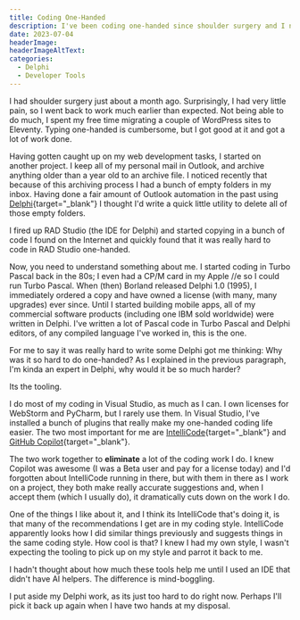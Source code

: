 ```yaml
---
title: Coding One-Handed
description: I've been coding one-handed since shoulder surgery and I noticed how certain tools made that much easier.
date: 2023-07-04
headerImage: 
headerImageAltText: 
categories:
  - Delphi
  - Developer Tools
---
```


I had shoulder surgery just about a month ago. Surprisingly, I had very little pain, so I went back to work much earlier than expected. Not being able to do much, I spent my free time migrating a couple of WordPress sites to Eleventy. Typing one-handed is cumbersome, but I got good at it and got a lot of work done. 

Having gotten caught up on my web development tasks, I started on another project. I keep all of my personal mail in Outlook, and archive anything older than a year old to an archive file. I noticed recently that because of this archiving process I had a bunch of empty folders in my inbox. Having done a fair amount of Outlook automation in the past using [Delphi](https://embarcadero.com/products/delphi){target="_blank"} I thought I'd write a quick little utility to delete all of those empty folders.

I fired up RAD Studio (the IDE for Delphi) and started copying in a bunch of code I found on the Internet and quickly found that it was really hard to code in RAD Studio one-handed.

Now, you need to understand something about me. I started coding in Turbo Pascal back in the 80s; I even had a CP/M card in my Apple //e so I could run Turbo Pascal. When (then) Borland released Delphi 1.0 (1995), I immediately ordered a copy and have owned a license (with many, many upgrades) ever since. Until I started building mobile apps, all of my commercial software products (including one IBM sold worldwide) were written in Delphi. I've written a lot of Pascal code in Turbo Pascal and Delphi editors, of any compiled language I've worked in, this is the one.

For me to say it was really hard to write some Delphi got me thinking: Why was it so hard to do one-handed? As I explained in the previous paragraph, I'm kinda an expert in Delphi, why would it be so much harder?

Its the tooling.

I do most of my coding in Visual Studio, as much as I can. I own licenses for WebStorm and PyCharm, but I rarely use them. In Visual Studio, I've installed a bunch of plugins that really make my one-handed coding life easier. The two most important for me are [IntelliCode](https://visualstudio.microsoft.com/services/intellicode/){target="_blank"} and [GitHub Copilot](https://marketplace.visualstudio.com/items?itemName=GitHub.copilot){target="_blank"}. 

The two work together to **eliminate** a lot of the coding work I do.  I knew Copilot was awesome (I was a Beta user and pay for a license today) and I'd forgotten about IntelliCode running in there, but with them in there as I work on a project, they both make really accurate suggestions and, when I accept them (which I usually do), it dramatically cuts down on the work I do. 

One of the things I like about it, and I think its IntelliCode that's doing it, is that many of the recommendations I get are in my coding style. IntelliCode apparently looks how I did similar things previously and suggests things in the same coding style. How cool is that?  I knew I had my own style, I wasn't expecting the tooling to pick up on my style and parrot it back to me.

I hadn't thought about how much these tools help me until I used an IDE that didn't have AI helpers. The difference is mind-boggling.

I put aside my Delphi work, as its just too hard to do right now. Perhaps I'll pick it back up again when I have two hands at my disposal. 